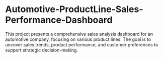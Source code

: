 # Automotive-ProductLine-Sales-Performance-Dashboard
This project presents a comprehensive sales analysis dashboard for an automotive company, focusing on various product lines. The goal is to uncover sales trends, product performance, and customer preferences to support strategic decision-making.
